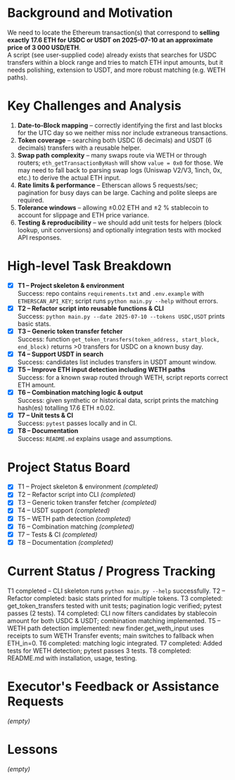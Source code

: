 # Background and Motivation
We need to locate the Ethereum transaction(s) that correspond to **selling exactly 17.6 ETH for USDC or USDT on 2025-07-10 at an approximate price of 3 000 USD/ETH**.  
A script (see user-supplied code) already exists that searches for USDC transfers within a block range and tries to match ETH input amounts, but it needs polishing, extension to USDT, and more robust matching (e.g. WETH paths).

# Key Challenges and Analysis
1. **Date-to-Block mapping** – correctly identifying the first and last blocks for the UTC day so we neither miss nor include extraneous transactions.
2. **Token coverage** – searching both USDC (6 decimals) and USDT (6 decimals) transfers with a reusable helper.
3. **Swap path complexity** – many swaps route via WETH or through routers; `eth_getTransactionByHash` will show `value = 0x0` for those.  We may need to fall back to parsing swap logs (Uniswap V2/V3, 1inch, 0x, etc.) to derive the actual ETH input.
4. **Rate limits & performance** – Etherscan allows 5 requests/sec; pagination for busy days can be large.  Caching and polite sleeps are required.
5. **Tolerance windows** – allowing ±0.02 ETH and ±2 % stablecoin to account for slippage and ETH price variance.
6. **Testing & reproducibility** – we should add unit tests for helpers (block lookup, unit conversions) and optionally integration tests with mocked API responses.

# High-level Task Breakdown
- [x] **T1 – Project skeleton & environment**  
    Success: repo contains `requirements.txt` and `.env.example` with `ETHERSCAN_API_KEY`; script runs `python main.py --help` without errors.
- [x] **T2 – Refactor script into reusable functions & CLI**  
    Success: `python main.py --date 2025-07-10 --tokens USDC,USDT` prints basic stats.
- [x] **T3 – Generic token transfer fetcher**  
    Success: function `get_token_transfers(token_address, start_block, end_block)` returns >0 transfers for USDC on a known busy day.
- [x] **T4 – Support USDT in search**  
    Success: candidates list includes transfers in USDT amount window.
- [x] **T5 – Improve ETH input detection including WETH paths**  
    Success: for a known swap routed through WETH, script reports correct ETH amount.
- [x] **T6 – Combination matching logic & output**  
    Success: given synthetic or historical data, script prints the matching hash(es) totalling 17.6 ETH ±0.02.
- [x] **T7 – Unit tests & CI**  
    Success: `pytest` passes locally and in CI.
- [x] **T8 – Documentation**  
    Success: `README.md` explains usage and assumptions.

# Project Status Board
- [x] T1 – Project skeleton & environment *(completed)*
- [x] T2 – Refactor script into CLI *(completed)*
- [x] T3 – Generic token transfer fetcher *(completed)*
- [x] T4 – USDT support *(completed)*
- [x] T5 – WETH path detection *(completed)*
- [x] T6 – Combination matching *(completed)*
- [x] T7 – Tests & CI *(completed)*
- [x] T8 – Documentation *(completed)*

# Current Status / Progress Tracking
T1 completed – CLI skeleton runs `python main.py --help` successfully.
T2 – Refactor completed: basic stats printed for multiple tokens.
T3 completed: get_token_transfers tested with unit tests; pagination logic verified; pytest passes (2 tests).
T4 completed: CLI now filters candidates by stablecoin amount for both USDC & USDT; combination matching implemented.
T5 – WETH path detection implemented: new finder.get_weth_input uses receipts to sum WETH Transfer events; main switches to fallback when ETH_in=0.
T6 completed: matching logic integrated.
T7 completed: Added tests for WETH detection; pytest passes 3 tests.
T8 completed: README.md with installation, usage, testing.

# Executor's Feedback or Assistance Requests
_(empty)_

# Lessons
_(empty)_